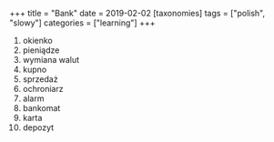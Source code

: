 +++
title = "Bank"
date = 2019-02-02
[taxonomies]
tags = ["polish", "slowy"]
categories = ["learning"]
+++
1. okienko
2. pieniądze
3. wymiana walut
4. kupno
5. sprzedaż
6. ochroniarz
7. alarm
8. bankomat
9. karta
10. depozyt